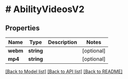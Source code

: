 # # AbilityVideosV2

## Properties

Name | Type | Description | Notes
------------ | ------------- | ------------- | -------------
**webm** | **string** |  | [optional]
**mp4** | **string** |  | [optional]

[[Back to Model list]](../../README.md#models) [[Back to API list]](../../README.md#endpoints) [[Back to README]](../../README.md)
